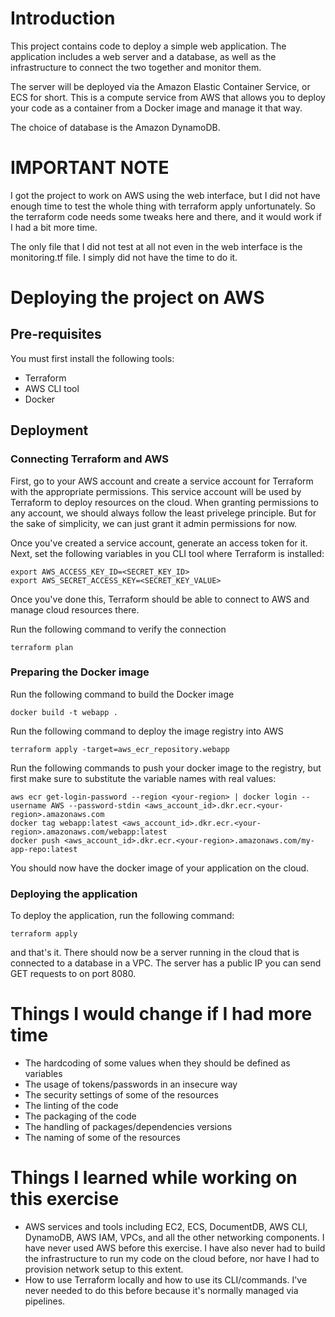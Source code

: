 # Introduction
This project contains code to deploy a simple web application.
The application includes a web server and a database, as well
as the infrastructure to connect the two together and monitor
them.

The server will be deployed via the Amazon Elastic Container
Service, or ECS for short. This is a compute service from AWS
that allows you to deploy your code as a container from a
Docker image and manage it that way.

The choice of database is the Amazon DynamoDB.

# IMPORTANT NOTE
I got the project to work on AWS using the web interface, but
I did not have enough time to test the whole thing with
terraform apply unfortunately. So the terraform code needs some
tweaks here and there, and it would work if I had a bit more time.

The only file that I did not test at all not even in the web
interface is the monitoring.tf file. I simply did not have the
time to do it.

# Deploying the project on AWS
## Pre-requisites
You must first install the following tools:
- Terraform
- AWS CLI tool
- Docker

## Deployment
### Connecting Terraform and AWS
First, go to your AWS account and create a service account for
Terraform with the appropriate permissions. This service account
will be used by Terraform to deploy resources on the cloud.
When granting permissions to any account, we should always follow
the least privelege principle. But for the sake of simplicity, we
can just grant it admin permissions for now.

Once you've created a service account, generate an access token
for it. Next, set the following variables in you CLI tool where
Terraform is installed:
```
export AWS_ACCESS_KEY_ID=<SECRET_KEY_ID>
export AWS_SECRET_ACCESS_KEY=<SECRET_KEY_VALUE>
```
Once you've done this, Terraform should be able to connect to
AWS and manage cloud resources there.

Run the following command to verify the connection
```
terraform plan
```

### Preparing the Docker image
Run the following command to build the Docker image
```
docker build -t webapp .
```

Run the following command to deploy the image registry into AWS
```
terraform apply -target=aws_ecr_repository.webapp
```

Run the following commands to push your docker image to the registry,
but first make sure to substitute the variable names with real values:
```
aws ecr get-login-password --region <your-region> | docker login --username AWS --password-stdin <aws_account_id>.dkr.ecr.<your-region>.amazonaws.com
docker tag webapp:latest <aws_account_id>.dkr.ecr.<your-region>.amazonaws.com/webapp:latest
docker push <aws_account_id>.dkr.ecr.<your-region>.amazonaws.com/my-app-repo:latest
```

You should now have the docker image of your application on the cloud.

### Deploying the application
To deploy the application, run the following command:
```
terraform apply
```

and that's it. There should now be a server running in the cloud that
is connected to a database in a VPC. The server has a public IP you
can send GET requests to on port 8080.

# Things I would change if I had more time
- The hardcoding of some values when they should be defined as variables
- The usage of tokens/passwords in an insecure way
- The security settings of some of the resources
- The linting of the code
- The packaging of the code
- The handling of packages/dependencies versions
- The naming of some of the resources

# Things I learned while working on this exercise
- AWS services and tools including EC2, ECS, DocumentDB, AWS CLI,
  DynamoDB, AWS IAM, VPCs, and all the other networking components.
  I have never used AWS before this exercise. I have also never had
  to build the infrastructure to run my code on the cloud before,
  nor have I had to provision network setup to this extent.
- How to use Terraform locally and how to use its CLI/commands.
  I've never needed to do this before because it's normally managed
  via pipelines.
